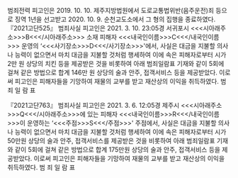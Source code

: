 범죄전력
피고인은 2019. 10. 10. 제주지방법원에서 도로교통법위반(음주운전)죄 등으로 징역 1년을 선고받고 2020. 10. 9. 순천교도소에서 그 형의 집행을 종료하였다.
『2021고단525』
범죄사실
피고인은 2021. 3. 10. 23:05경 서귀포시 <<<시아래주소>>>B<<</시아래주소>>> 소재 피해자 <<<내국인이름>>>C<<</내국인이름>>> 운영의 ‘<<<사기장소>>>D<<</사기장소>>>'에서, 사실은 대금을 지불할 의사나 능력이 없으면서 마치 대금을 지불할 것처럼 행세하여 이에 속은 피해자로부터 시가 2만 원 상당의 치킨 등을 제공받은 것을 비롯하여 아래 범죄일람표 기재와 같이 5회에 걸쳐 같은 방법으로 합계 146만 원 상당의 술과 안주, 접객서비스 등을 제공받았다.
이로써 피고인은 피해자들을 기망하여 재물의 교부를 받고 재산상의 이익을 취득하였다.
범 죄 일 람 표

『2021고단763』
범죄사실
피고인은 2021. 3. 6. 12:05경 제주시 <<<시아래주소>>>Q<<</시아래주소>>>에 있는 피해자 <<<내국인이름>>>R<<</내국인이름>>>이 운영하는 ‘<<<주점>>>S<<</주점>>>' 주점에서, 사실은 대금을 지불할 의사나 능력이 없으면서 마치 대금을 지불할 것처럼 행세하여 이에 속은 피해자로부터 시가 50만원 상당의 술과 안주, 접객서비스를 제공받은 것을 비롯하여 아래 범죄일람표 기재와 같이 5회에 걸쳐 같은 방법으로 합계 175만원 상당의 술과 안주, 접객서비스 등을 제공받았다.
이로써 피고인은 피해자들을 기망하여 재물의 교부를 받고 재산상의 이익을 취득하였다.
 범 죄 일 람 표